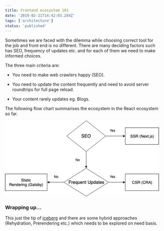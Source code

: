 ```yaml
---
title: Frontend ecosystem 101
date: '2019-02-21T14:42:03.284Z'
tags: ['architecture']
status: 'published'
---
```


Sometimes we are faced with the dilemma while choosing correct tool
for the job and front end is no different. There are many deciding
factors such has SEO, frequency of updates etc. and for each of them
we need to make informed choices.

The three main criteria are:

* You need to make web crawlers happy (SEO).

* You need to update the content frequently and need to avoid server roundtrips for full page reload.

* Your content rarely updates eg. Blogs.

The following flow chart summarises the ecosystem in the React ecosystem so far.


![Frontend Ecosystem](./react-ecosystem.png)

### Wrapping up...

This just the tip of [iceberg](https://developers.google.com/web/updates/2019/02/rendering-on-the-web) and there
are some hybrid approaches (Rehydration, Prerendering etc.) which needs to be explored on need basis.
